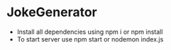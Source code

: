 # JokeGenerator
* Install all dependencies using npm i or npm install
* To start server use npm start or nodemon index.js
